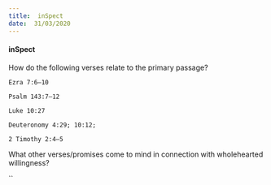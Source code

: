 ```yaml
---
title:  inSpect
date:  31/03/2020
---
```


#### inSpect

How do the following verses relate to the primary passage?

`Ezra 7:6–10`

`Psalm 143:7–12`

`Luke 10:27`

`Deuteronomy 4:29; 10:12;`

`2 Timothy 2:4–5`

What other verses/promises come to mind in connection with wholehearted willingness?

``